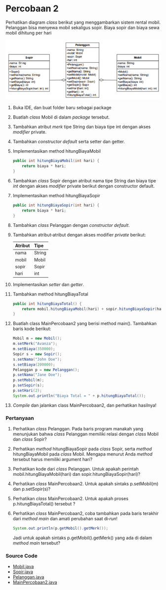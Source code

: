 # Percobaan 2

Perhatikan diagram _class_ berikut yang menggambarkan sistem rental mobil. Pelanggan bisa menyewa mobil sekaligus sopir. Biaya sopir dan biaya sewa mobil dihitung per hari

![Relasi Class Sistem Rental Mobil](/relasi-kelas/percobaan2/img/relasiclassper2.png)

1.  Buka IDE, dan buat folder baru sebagai package
2.  Buatlah _class_ Mobil di dalam _package_ tersebut.
3.  Tambahkan atribut _merk_ tipe String dan biaya tipe int dengan akses _modifier_ private.
4.  Tambahkan _constructor default_ serta setter dan getter.
5.  Implementasikan method hitungBiayaMobil

    ```java
    public int hitungBiayaMobil(int hari) {
        return biaya * hari;
    }
    ```

6.  Tambahkan _class_ Sopir dengan atribut nama tipe String dan biaya tipe _int_ dengan akses _modifier_ private berikut dengan constructor default.
7.  Implementasikan method hitungBiayaSopir

    ```java
    public int hitungBiayaSopir(int hari) {
        return biaya * hari;
    }
    ```

8.  Tambahkan _class_ Pelanggan dengan _constructor default_.
9.  Tambahkan atribut‑atribut dengan akses modifier _private_ berikut:

    | Atribut | Tipe   |
    | ------- | ------ |
    | nama    | String |
    | mobil   | Mobil  |
    | sopir   | Sopir  |
    | hari    | int    |

10. Implementasikan _setter_ dan _getter_.
11. Tambahkan method hitungBiayaTotal

    ```java
    public int hitungBiayaTotal() {
        return mobil.hitungBiayaMobil(hari) + sopir.hitungBiayaSopir(hari);
    }

    ```

12. Buatlah class MainPercobaan2 yang berisi method main(). Tambahkan baris kode berikut:

    ```java
    Mobil m = new Mobil();
    m.setMerk("Avanza");
    m.setBiaya(350000);
    Sopir s = new Sopir();
    s.setNama("John Doe");
    s.setBiaya(200000);
    Pelanggan p = new Pelanggan();
    p.setNama("Jane Doe");
    p.setMobil(m);
    p.setSopir(s);
    p.setHari(2);
    System.out.println("Biaya Total = " + p.hitungBiayaTotal());
    ```

13. _Compile_ dan jalankan class MainPercobaan2, dan perhatikan hasilnya!

### Pertanyaan

1. Perhatikan _class_ Pelanggan. Pada baris program manakah yang menunjukan bahwa _class_ Pelanggan memiliki relasi dengan _class_ Mobil dan _class_ Sopir?
2. Perhatikan _method_ hitungBiayaSopir pada _class_ Sopir, serta _method_ hitungBiayaMobil pada _class_ Mobil. Mengapa menurut Anda _method_ tersebut harus memiliki argument hari?
3. Perhatikan kode dari _class_ Pelanggan. Untuk apakah perintah mobil.hitungBiayaMobil(hari) dan sopir.hitungBiayaSopir(hari)?
4. Perhatikan _class_ MainPercobaan2. Untuk apakah sintaks p.setMobil(m) dan p.setSopir(s)?
5. Perhatikan _class_ MainPercobaan2. Untuk apakah proses p.hitungBiayaTotal() tersebut ?
6. Perhatikan _class_ MainPercobaan2, coba tambahkan pada baris terakhir dari _method main_ dan amati perubahan saat di‑_run_!

   ```java
   System.out.println(p.getMobil().getMerk());
   ```

   Jadi untuk apakah sintaks p.getMobil().getMerk() yang ada di dalam _method main_ tersebut?

### Source Code

- [Mobil.java]()
- [Sopir.java]()
- [Pelanggan.java]()
- [MainPercobaan2.java]()
